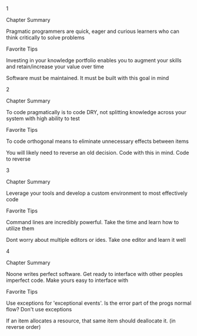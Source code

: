 1

Chapter Summary

Pragmatic programmers are quick, eager and curious learners who can think critically to solve problems

Favorite Tips

Investing in your knowledge portfolio enables you to augment your skills and retain/increase your value over time

Software must be maintained. It must be built with this goal in mind

2

Chapter Summary

To code pragmatically is to code DRY, not splitting knowledge across your system with high ability to test

Favorite Tips

To code orthogonal means to eliminate unnecessary effects between items

You will likely need to reverse an old decision. Code with this in mind. Code to reverse


3

Chapter Summary

Leverage your tools and develop a custom environment to most effectively code

Favorite Tips

Command lines are incredibly powerful. Take the time and learn how to utilize them

Dont worry about multiple editors or ides. Take one editor and learn it well

4

Chapter Summary

Noone writes perfect software. Get ready to interface with other peoples imperfect code. Make yours easy to interface with

Favorite Tips

Use exceptions for 'exceptional events'. Is the error part of the progs normal flow?  Don't use exceptions

If an item allocates a resource, that same item should deallocate it. (in reverse order)